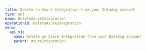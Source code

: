 ```yaml
---
title: Delete an Azure Integration from your Datadog account
type: api
name: DeleteAzureIntegration
operationId: DeleteAzureIntegration
menu:
  api_v1:
    name: Delete an Azure Integration from your Datadog account
    parent: AzureIntegration
---
```

